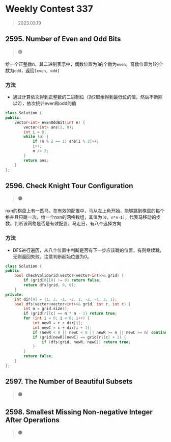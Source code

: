 # Weekly Contest 337
> 2023.03.19

## 2595. Number of Even and Odd Bits
> :green_circle:

给一个正整数n，其二进制表示中，偶数位置为1的个数为`even`，奇数位置为1的个数为`odd`，返回`[even, odd]`

### 方法

- 通过计算依次得到正整数的二进制位（对2取余得到最低位的值，然后不断除以2），依次统计even和odd的值

```cpp
class Solution {
public:
    vector<int> evenOddBit(int n) {
        vector<int> ans(2, 0);
        int i = 0;
        while (n) {
            if (n % 2 == 1) ans[i % 2]++;
            i++;
            n /= 2;
        }
        return ans;
    }
};
```

## 2596. Check Knight Tour Configuration

> :orange_circle:

nxn的棋盘上有一匹马，在有效的配置中，马从左上角开始，能够跳到棋盘的每个格并且只跳一次。给一个nxn的网格数组，其值为`[0, n*n-1]`，代表马移动的步数。判断该网格是否是有效配置。马走日，有八个选择方向

### 方法

- DFS进行遍历，从八个位置中判断是否有下一步应该跳的位置，有则继续跳，无则返回失败。注意判断起始位置为0。

```cpp
class Solution {
public:
    bool checkValidGrid(vector<vector<int>>& grid) {
        if (grid[0][0] != 0) return false;
        return dfs(grid, 0, 0);
    }
private:
    int dir[9] = {1, 2, -1, -2, 1, -2, -1, 2, 1};
    bool dfs(vector<vector<int>>& grid, int r, int c) {
        int n = grid.size();
        if (grid[r][c] == n * n - 1) return true; 
        for (int i = 0; i < 8; i++) {
            int newR = r + dir[i];
            int newC = c + dir[i + 1];
            if (newR < 0 || newC < 0 || newR >= n || newC >= n) continue;
            if (grid[newR][newC] == grid[r][c] + 1) {
                if (dfs(grid, newR, newC)) return true;
            }
        }
        return false;
    }
};
```

## 2597. The Number of Beautiful Subsets
> :orange_circle:

## 2598. Smallest Missing Non-negative Integer After Operations
> :orange_circle: